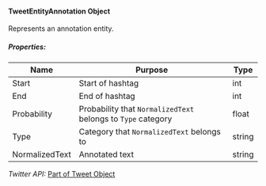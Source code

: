 #### TweetEntityAnnotation Object

Represents an annotation entity.

##### Properties:

| Name | Purpose | Type |
|------|---------|------|
| Start | Start of hashtag | int |
| End | End of hashtag | int |
| Probability | Probability that `NormalizedText` belongs to `Type` category | float |
| Type | Category that `NormalizedText` belongs to | string |
| NormalizedText | Annotated text | string |

*Twitter API:* [Part of Tweet Object](https://developer.twitter.com/en/docs/twitter-api/data-dictionary/object-model/tweet)